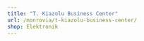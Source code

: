 ```yaml
---
title: "T. Kiazolu Business Center"
url: /monrovia/t-kiazolu-business-center/
shop: Elektronik
---
```

